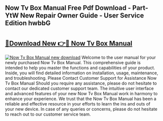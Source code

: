 ## Now Tv Box Manual Free Pdf Download - Part-YtW New Repair Owner Guide - User Service Edition hwbbG

# <h2><a href="http://bc98747.oget.top/?id=Now+Tv+Box+Manual">🔗Download New 👉🔴 Now Tv Box Manual</a></h2>

[![Now Tv Box Manual new download](https://i.imgur.com/5g1atiW.png)](http://bc98747.oget.top/?id=Now+Tv+Box+Manual)
Welcome to the user manual for your newly purchased Now Tv Box Manual. This comprehensive guide is intended to help you master the functions and capabilities of your product. Inside, you will find detailed information on installation, usage, maintenance, and troubleshooting. Please Contact Customer Support for Assistance Now Tv Box Manual Should you require any assistance, please do not hesitate to contact our dedicated customer support team. The intuitive user interface and advanced features of your new Now Tv Box Manual work in harmony to enhance your experience. We trust that the Now Tv Box Manual has been a reliable and effective resource in your efforts to learn the ins and outs of your new device. In case of any queries or concerns, please do not hesitate to reach out to our customer service team.
